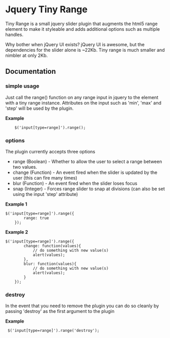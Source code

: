 # Jquery Tiny Range

Tiny Range is a small jquery slider plugin that augments the html5 range element to make it styleable and adds additional options such as multiple handles.

Why bother when jQuery UI exists? jQuery UI is awesome, but the dependencies for the slider alone is ~22Kb. Tiny range is much smaller and nimbler at only 2Kb.


## Documentation

### simple usage

Just call the range() function on any range input in jquery to the element with a tiny range instance. Attributes on the input such as 'min', 'max' and 'step' will be used by the plugin.


__Example__

        $('input[type=range]').range();


### options

The plugin currently accepts three options

* range (Boolean) - Whether to allow the user to select a range between two values.
* change (Function) - An event fired when the slider is updated by the user (this can fire many times)
* blur (Function) - An event fired when the slider loses focus
* snap (Integer) - Forces range slider to snap at divisions (can also be set using the input 'step' attribute)

__Example 1__

    $('input[type=range]').range({
			range: true
		});


__Example 2__

    $('input[type=range]').range({
			change: function(values){
				// do something with new value(s)
				alert(values);
			},
			blur: function(values){
				// do something with new value(s)
				alert(values);
			}
		});


### destroy

In the event that you need to remove the plugin you can do so cleanly by passing 'destroy' as the first argument to the plugin


__Example__

     $('input[type=range]').range('destroy');


